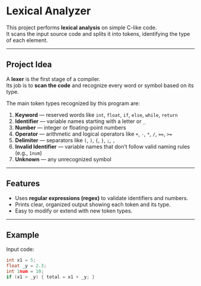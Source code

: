 # Lexical Analyzer

This project performs **lexical analysis** on simple C-like code.  
It scans the input source code and splits it into tokens, identifying the type of each element.

---

## Project Idea

A **lexer** is the first stage of a compiler.  
Its job is to **scan the code** and recognize every word or symbol based on its type.

The main token types recognized by this program are:

1. **Keyword** — reserved words like `int`, `float`, `if`, `else`, `while`, `return`  
2. **Identifier** — variable names starting with a letter or `_`  
3. **Number** — integer or floating-point numbers  
4. **Operator** — arithmetic and logical operators like `+`, `-`, `*`, `/`, `==`, `>=`  
5. **Delimiter** — separators like `(`, `)`, `{`, `}`, `;`, `,`  
6. **Invalid Identifier** — variable names that don’t follow valid naming rules (e.g., `1num`)  
7. **Unknown** — any unrecognized symbol  

---

## Features

- Uses **regular expressions (regex)** to validate identifiers and numbers.  
- Prints clear, organized output showing each token and its type.  
- Easy to modify or extend with new token types.  

---

## Example

Input code:

```c
int x1 = 5;
float _y = 2.3;
int 1num = 10;
if (x1 > _y) { total = x1 + _y; }

